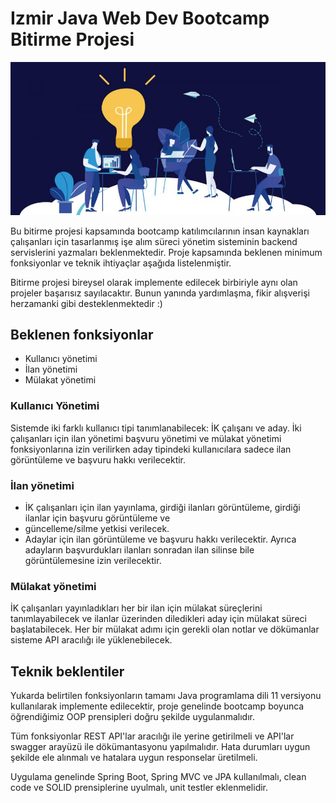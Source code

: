 # Izmir Java Web Dev Bootcamp Bitirme Projesi

![ik yönetimi](hr.jpeg)

Bu bitirme projesi kapsamında bootcamp katılımcılarının insan kaynakları çalışanları için tasarlanmış işe alım süreci
yönetim sisteminin backend servislerini yazmaları beklenmektedir. Proje kapsamında beklenen minimum fonksiyonlar ve
teknik ihtiyaçlar aşağıda listelenmiştir.

Bitirme projesi bireysel olarak implemente edilecek birbiriyle aynı olan projeler başarısız sayılacaktır. Bunun yanında
yardımlaşma, fikir alışverişi herzamanki gibi desteklenmektedir :)

## Beklenen fonksiyonlar

* Kullanıcı yönetimi
* İlan yönetimi
* Mülakat yönetimi

### Kullanıcı Yönetimi

Sistemde iki farklı kullanıcı tipi tanımlanabilecek: İK çalışanı ve aday. İki çalışanları için ilan yönetimi başvuru
yönetimi ve mülakat yönetimi fonksiyonlarına izin verilirken aday tipindeki kullanıcılara sadece ilan görüntüleme ve
başvuru hakkı verilecektir.

### İlan yönetimi

- İK çalışanları için ilan yayınlama, girdiği ilanları görüntüleme, girdiği ilanlar için başvuru görüntüleme ve
- güncelleme/silme yetkisi verilecek.
- Adaylar için ilan görüntüleme ve başvuru hakkı verilecektir. Ayrıca adayların başvurdukları ilanları sonradan ilan
  silinse bile görüntülemesine izin verilecektir.

### Mülakat yönetimi

İK çalışanları yayınladıkları her bir ilan için mülakat süreçlerini tanımlayabilecek ve ilanlar üzerinden diledikleri
aday için mülakat süreci başlatabilecek. Her bir mülakat adımı için gerekli olan notlar ve dökümanlar sisteme API
aracılığı ile yüklenebilecek.

## Teknik beklentiler

Yukarda belirtilen fonksiyonların tamamı Java programlama dili 11 versiyonu kullanılarak implemente edilecektir, proje
genelinde bootcamp boyunca öğrendiğimiz OOP prensipleri doğru şekilde uygulanmalıdır.

Tüm fonksiyonlar REST API'lar aracılığı ile yerine getirilmeli ve API'lar swagger arayüzü ile dökümantasyonu
yapılmalıdır. Hata durumları uygun şekilde ele alınmalı ve hatalara uygun responselar üretilmeli.

Uygulama genelinde Spring Boot, Spring MVC ve JPA kullanılmalı, clean code ve SOLID prensiplerine uyulmalı, unit testler
eklenmelidir.
